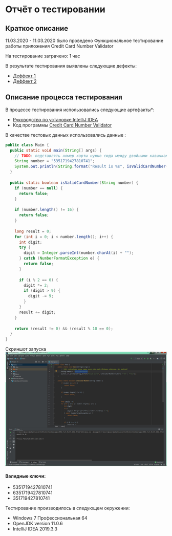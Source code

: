 # Отчёт о тестировании 

## Краткое описание

11.03.2020 - 11.03.2020 было проведено Функциональное тестирование работы приложения Credit Card Number Validator

На тестирование затрачено: 1 час

В результате тестирования выявлены следующие дефекты:
* [Деффект 1]()
* [Деффект 2]()

## Описание процесса тестирования

В процессе тестирования использовались следующие артефакты*:
* [Руководство по установке IntelliJ IDEA](idea.md)
* Код программы [Credit Card Number Validator](artifacts/Main.java)


В качестве тестовых данных использовались данные :

```java
public class Main {
  public static void main(String[] args) {
    // TODO: подставлять номер карты нужно сюда между двойными кавычками, без пробелов
    String number = "5351719427810741";
    System.out.println(String.format("Result is %s", isValidCardNumber(number) ? "OK" : "FAIL"));
  }

  public static boolean isValidCardNumber(String number) {
    if (number == null) {
      return false;
    }

    if (number.length() != 16) {
      return false;
    }

    long result = 0;
    for (int i = 0; i < number.length(); i++) {
      int digit;
      try {
        digit = Integer.parseInt(number.charAt(i) + "");
      } catch (NumberFormatException e) {
        return false;
      }

      if (i % 2 == 0) {
        digit *= 2;
        if (digit > 9) {
          digit -= 9;
        }
      }
      result += digit;
    }

    return (result != 0) && (result % 10 == 0);
  }
}
```
Скриншот запуска
![](pic/bag.png)


#### Валидные ключи:

* 5351719427810741 
* 6351719427810741
* 351719427810741

Тестирование производилось в следующем окружении:
* Windows 7 Профессиональная 64
* OpenJDK version 11.0.6
* IntelliJ IDEA 2019.3.3

